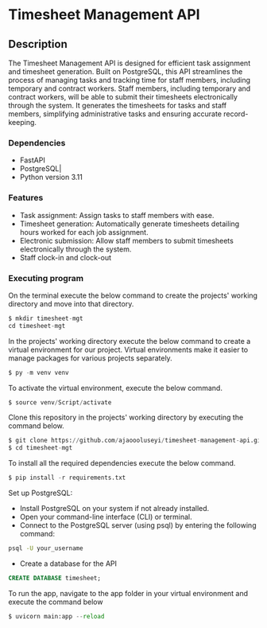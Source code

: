# Timesheet Management API

## Description
The Timesheet Management API is designed for efficient task assignment and timesheet generation. Built on PostgreSQL, this API streamlines the process of managing tasks and tracking time for staff members, including temporary and contract workers. Staff members, including temporary and contract workers, will be able to submit their timesheets electronically through the system. It generates the timesheets for tasks and staff members, simplifying administrative tasks and ensuring accurate record-keeping. 

### Dependencies
* FastAPI
* PostgreSQL|
* Python version 3.11 

### Features
- Task assignment: Assign tasks to staff members with ease.
- Timesheet generation: Automatically generate timesheets detailing hours worked for each job assignment.
- Electronic submission: Allow staff members to submit timesheets electronically through the system.
- Staff clock-in and clock-out

### Executing program

On the terminal execute the below command to create the projects' working directory and move into that directory.

```python
$ mkdir timesheet-mgt
cd timesheet-mgt
```

In the projects' working directory execute the below command to create a virtual environment for our project. Virtual environments make it easier to manage packages for various projects separately.

 
```python
$ py -m venv venv
```

To activate the virtual environment, execute the below command.

```python
$ source venv/Script/activate
```
Clone this repository in the projects' working directory by executing the command below.

```python
$ git clone https://github.com/ajaoooluseyi/timesheet-management-api.git
$ cd timesheet-mgt
```

To install all the required dependencies execute the below command.

```python
$ pip install -r requirements.txt
```

Set up PostgreSQL:
- Install PostgreSQL on your system if not already installed.
- Open your command-line interface (CLI) or terminal.
- Connect to the PostgreSQL server (using psql) by entering the following command:
```bash
psql -U your_username
```
- Create a database for the API
```sql
CREATE DATABASE timesheet;
```

To run the app, navigate to the app folder in your virtual environment and execute the command below
```python
$ uvicorn main:app --reload
```
